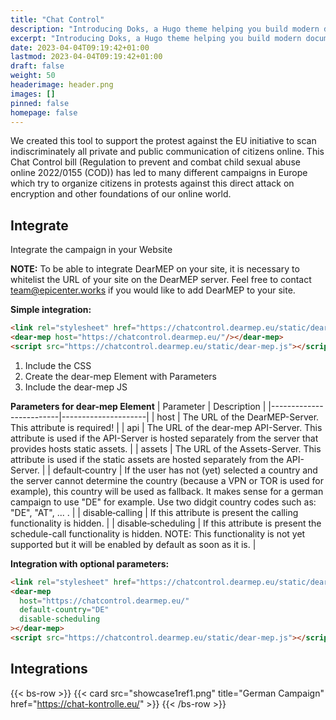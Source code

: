 ```yaml
---
title: "Chat Control"
description: "Introducing Doks, a Hugo theme helping you build modern documentation websites that are secure, fast, and SEO-ready — by default."
excerpt: "Introducing Doks, a Hugo theme helping you build modern documentation websites that are secure, fast, and SEO-ready — by default."
date: 2023-04-04T09:19:42+01:00
lastmod: 2023-04-04T09:19:42+01:00
draft: false
weight: 50
headerimage: header.png
images: []
pinned: false
homepage: false
---
```


We created this tool to support the protest against the EU initiative to scan indiscriminately all private and public communication of citizens online. This Chat Control bill (Regulation to prevent and combat child sexual abuse online 2022/0155 (COD)) has led to many different campaigns in Europe which try to organize citizens in protests against this direct attack on encryption and other foundations of our online world.

## Integrate
Integrate the campaign in your Website

**NOTE:** To be able to integrate DearMEP on your site, it is necessary to whitelist the URL of your site on the DearMEP server. Feel free to contact [team@epicenter.works](mailto:team@epicenter.works) if you would like to add DearMEP to your site.

**Simple integration:**
```html
<link rel="stylesheet" href="https://chatcontrol.dearmep.eu/static/dear-mep.css" type="text/css"/>
<dear-mep host="https://chatcontrol.dearmep.eu/"/></dear-mep>
<script src="https://chatcontrol.dearmep.eu/static/dear-mep.js"></script>
```
1. Include the CSS
2. Create the dear-mep Element with Parameters
3. Include the dear-mep JS

**Parameters for dear-mep Element**
| Parameter               | Description         |
|-------------------------|---------------------|
| host                    | The URL of the DearMEP-Server. This attribute is required! |
| api                     | The URL of the dear-mep API-Server. This attribute is used if the API-Server is hosted separately from the server that provides hosts static assets. |
| assets                  | The URL of the Assets-Server. This attribute is used if the static assets are hosted separately from the API-Server. |
| default&#8209;country         | If the user has not (yet) selected a country and the server cannot determine the country (because a VPN or TOR is used for example), this country will be used as fallback. It makes sense for a german campaign to use "DE" for example. Use two didgit country codes such as: "DE", "AT", ... . |
| disable&#8209;calling         | If this attribute is present the calling functionality is hidden. |
| disable&#8209;scheduling      | If this attribute is present the schedule-call functionality is hidden. NOTE: This functionality is not yet supported but it will be enabled by default as soon as it is. |

**Integration with optional parameters:**
```html
<link rel="stylesheet" href="https://chatcontrol.dearmep.eu/static/dear-mep.css" type="text/css"/>
<dear-mep
  host="https://chatcontrol.dearmep.eu/"
  default-country="DE"
  disable-scheduling
></dear-mep>
<script src="https://chatcontrol.dearmep.eu/static/dear-mep.js"></script>s
```

## Integrations
{{< bs-row >}}
  {{< card src="showcase1ref1.png" title="German Campaign" href="https://chat-kontrolle.eu/" >}}
{{< /bs-row >}}

